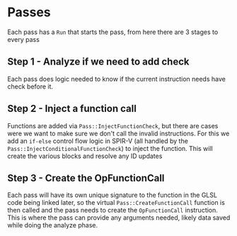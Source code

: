 # Passes

Each pass has a `Run` that starts the pass, from here there are 3 stages to every pass

## Step 1 - Analyze if we need to add check

Each pass does logic needed to know if the current instruction needs have check before it.

## Step 2 - Inject a function call

Functions are added via `Pass::InjectFunctionCheck`, but there are cases were we want to make sure we don't call the invalid instructions. For this we add an `if-else` control flow logic in SPIR-V (all handled by the `Pass::InjectConditionalFunctionCheck`) to inject the function. This will create the various blocks and resolve any ID updates


## Step 3 - Create the OpFunctionCall

Each pass will have its own unique signature to the function in the GLSL code being linked later, so the virtual `Pass::CreateFunctionCall` function is then called and the pass needs to create the `OpFunctionCall` instruction. This is where the pass can provide any arguments needed, likely data saved while doing the analyze phase.